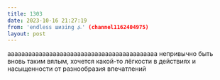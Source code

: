 ```yaml
---
title: 1303
date: 2023-10-16 21:27:19
from: 'endless шизing ⍼' (channel1162404975)
layout: post
---
```


ааааааааааааааааааааааааааааааааааааааааааа непривычно быть вновь таким вялым, хочется какой-то лёгкости в действиях и насыщенности от разнообразия впечатлений
